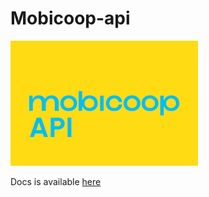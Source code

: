 Mobicoop-api
=============

![Logo Mobicoop](logo.png)

Docs is available [here](https://mobicoop.gitlab.io/mobicoop/#/)